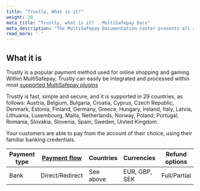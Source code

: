 ```yaml
---
title: "Trustly, What is it?"
weight: 20
meta_title: "Trustly, what is it? - MultiSafepay Docs"
meta_description: "The MultiSafepay Documentation Center presents all relevant information about our Plugins and API. You can also find support pages for Payment Methods, Tools and General Questions as well as the contact details of our Support and Integration Teams."
read_more: '.'
---
```

## What it is
Trustly is a popular payment method used for online shopping and gaming. Within MultiSafepay, Trustly can easily be integrated and processed within most [supported MultiSafepay plugins](/integrations) 

Trustly is fast, simple and secure, and it is supported in 29 countries, as follows: Austria, Belgium, Bulgaria, Croatia, Cyprus, Czech Republic, Denmark, Estonia, Finland, Germany, Greece, Hungary, Ireland, Italy, Latvia, Lithuania, Luxembourg, Malta, Netherlands, Norway, Poland, Portugal, Romania, Slovakia, Slovenia, Spain, Sweden, United Kingdom.

Your customers are able to pay from the account of their choice, using their familiar banking credentials.

| Payment type   | [Payment flow](https://docs.multisafepay.com/faq/api/difference-between-direct-and-redirect/)      | Countries | Currencies | Refund options  | [Recurring](https://docs.multisafepay.com/tools/recurring-payments/)   | [Chargebacks](https://docs.multisafepay.com/faq/chargebacks/)   |
|----------------|-------------------|-----------|------------|------------------|------------|---------------|
|Bank|Direct/Redirect|See above|EUR, GBP, SEK|Full/Partial|No|No|

